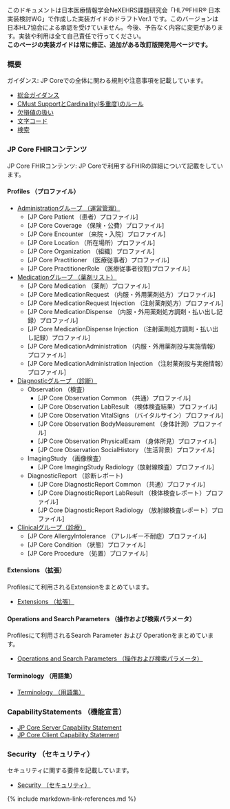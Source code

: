 このドキュメントは日本医療情報学会NeXEHRS課題研究会「HL7®FHIR® 日本実装検討WG」で作成した実装ガイドのドラフトVer.1 です。このバージョンは日本HL7協会による承認を受けていません。今後、予告なく内容に変更があります。実装や利用は全て自己責任で行ってください。 <br/>
**このページの実装ガイドは常に修正、追加がある改訂版開発用ページです。**

### 概要
ガイダンス: JP Coreでの全体に関わる規則や注意事項を記載しています。
* [総合ガイダンス](generalGuidance.html)
* [CMust SupportとCardinality(多重度)のルール](mustSupportCardinality.html)
* [欠損値の扱い](handlingOfNonExistentData.html)
* [文字コード](characterEncoding.html)
* [検索](stringSearch.html)

### JP Core FHIRコンテンツ
JP Core FHIRコンテンツ: JP Coreで利用するFHIRの詳細について記載をしています。

#### Profiles （プロファイル）
* [Administrationグループ （運営管理）](group-administration.html)
  * [JP Core Patient （患者）プロファイル]
  * [JP Core Coverage （保険・公費）プロファイル]
  * [JP Core Encounter （来院・入院）プロファイル]
  * [JP Core Location （所在場所）プロファイル]
  * [JP Core Organization （組織）プロファイル]
  * [JP Core Practitioner （医療従事者）プロファイル]
  * [JP Core PractitionerRole （医療従事者役割)プロファイル]
* [Medicationグループ （薬剤リスト）](group-medication.html)
  * [JP Core Medication （薬剤）プロファイル]
  * [JP Core MedicationRequest （内服・外用薬剤処方）プロファイル]
  * [JP Core MedicationRequest Injection （注射薬剤処方）プロファイル]
  * [JP Core MedicationDispense （内服・外用薬剤処方調剤・払い出し記録）プロファイル]
  * [JP Core MedicationDispense Injection （注射薬剤処方調剤・払い出し記録）プロファイル]
  * [JP Core MedicationAdministration （内服・外用薬剤投与実施情報）プロファイル]
  * [JP Core MedicationAdministration Injection （注射薬剤投与実施情報）プロファイル]
* [Diagnosticグループ （診断）](group-diagnostic.html)
  * Observation （検査）
    * [JP Core Observation Common （共通）プロファイル]
    * [JP Core Observation LabResult （検体検査結果）プロファイル]
    * [JP Core Observation VitalSigns （バイタルサイン）プロファイル]
    * [JP Core Observation BodyMeasurement （身体計測）プロファイル]
    * [JP Core Observation PhysicalExam （身体所見）プロファイル]
    * [JP Core Observation SocialHistory （生活背景）プロファイル]
  * ImagingStudy （画像検査）
    * [JP Core ImagingStudy Radiology（放射線検査）プロファイル]
  * DiagnosticReport （診断レポート)
    * [JP Core DiagnosticReport Common （共通）プロファイル]
    * [JP Core DiagnosticReport LabResult （検体検査レポート）プロファイル]
    * [JP Core DiagnosticReport Radiology （放射線検査レポート）プロファイル]
* [Clinicalグループ（診療）](group-clinical.html)
  * [JP Core AllergyIntolerance （アレルギー不耐症）プロファイル]
  * [JP Core Condition （状態）プロファイル]
  * [JP Core Procedure （処置）プロファイル]

#### Extensions （拡張）
Profilesにて利用されるExtensionをまとめています。
- [Extensions （拡張）](Extensions)

#### Operations and Search Parameters （操作および検索パラメータ）
Profilesにて利用されるSearch Parameter および Operationをまとめています。
- [Operations and Search Parameters （操作および検索パラメータ）](OperationsAndSearchParameters)

#### Terminology （用語集）
- [Terminology （用語集）](Terminology)

### CapabilityStatements （機能宣言）
 - [JP Core Server Capability Statement](ServerCapabilityStatement)
 - [JP Core Client Capability Statement](ClientCapabilityStatement)

### Security （セキュリティ）
セキュリティに関する要件を記載しています。
 - [Security （セキュリティ）](security.html)

{% include markdown-link-references.md %}



